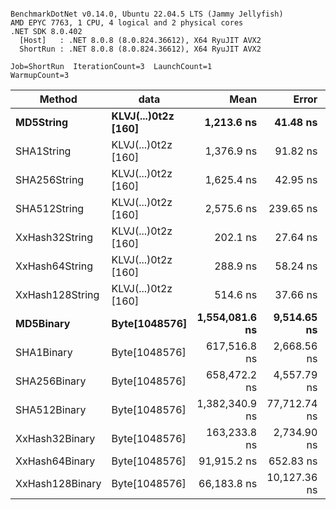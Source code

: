 ```

BenchmarkDotNet v0.14.0, Ubuntu 22.04.5 LTS (Jammy Jellyfish)
AMD EPYC 7763, 1 CPU, 4 logical and 2 physical cores
.NET SDK 8.0.402
  [Host]   : .NET 8.0.8 (8.0.824.36612), X64 RyuJIT AVX2
  ShortRun : .NET 8.0.8 (8.0.824.36612), X64 RyuJIT AVX2

Job=ShortRun  IterationCount=3  LaunchCount=1  
WarmupCount=3  

```
| Method          | data                | Mean           | Error        | StdDev      | Min            | Max            | Gen0   | Allocated |
|---------------- |-------------------- |---------------:|-------------:|------------:|---------------:|---------------:|-------:|----------:|
| **MD5String**       | **KLVJ(...)0t2z [160]** |     **1,213.6 ns** |     **41.48 ns** |     **2.27 ns** |     **1,211.7 ns** |     **1,216.1 ns** | **0.0134** |    **1128 B** |
| SHA1String      | KLVJ(...)0t2z [160] |     1,376.9 ns |     91.82 ns |     5.03 ns |     1,371.9 ns |     1,382.0 ns | 0.0153 |    1416 B |
| SHA256String    | KLVJ(...)0t2z [160] |     1,625.4 ns |     42.95 ns |     2.35 ns |     1,623.0 ns |     1,627.7 ns | 0.0210 |    1856 B |
| SHA512String    | KLVJ(...)0t2z [160] |     2,575.6 ns |    239.65 ns |    13.14 ns |     2,566.2 ns |     2,590.6 ns | 0.0381 |    3240 B |
| XxHash32String  | KLVJ(...)0t2z [160] |       202.1 ns |     27.64 ns |     1.52 ns |       200.4 ns |       203.3 ns | 0.0069 |     584 B |
| XxHash64String  | KLVJ(...)0t2z [160] |       288.9 ns |     58.24 ns |     3.19 ns |       285.7 ns |       292.1 ns | 0.0086 |     728 B |
| XxHash128String | KLVJ(...)0t2z [160] |       514.6 ns |     37.66 ns |     2.06 ns |       513.1 ns |       517.0 ns | 0.0134 |    1128 B |
| **MD5Binary**       | **Byte[1048576]**       | **1,554,081.6 ns** |  **9,514.65 ns** |   **521.53 ns** | **1,553,742.1 ns** | **1,554,682.1 ns** |      **-** |      **41 B** |
| SHA1Binary      | Byte[1048576]       |   617,516.8 ns |  2,668.56 ns |   146.27 ns |   617,360.9 ns |   617,651.0 ns |      - |      49 B |
| SHA256Binary    | Byte[1048576]       |   658,472.2 ns |  4,557.79 ns |   249.83 ns |   658,254.8 ns |   658,745.1 ns |      - |      57 B |
| SHA512Binary    | Byte[1048576]       | 1,382,340.9 ns | 77,712.74 ns | 4,259.70 ns | 1,379,803.2 ns | 1,387,258.7 ns |      - |      89 B |
| XxHash32Binary  | Byte[1048576]       |   163,233.8 ns |  2,734.90 ns |   149.91 ns |   163,066.0 ns |   163,354.5 ns |      - |      32 B |
| XxHash64Binary  | Byte[1048576]       |    91,915.2 ns |    652.83 ns |    35.78 ns |    91,882.0 ns |    91,953.1 ns |      - |      32 B |
| XxHash128Binary | Byte[1048576]       |    66,183.8 ns | 10,127.36 ns |   555.11 ns |    65,570.9 ns |    66,652.8 ns |      - |      40 B |
